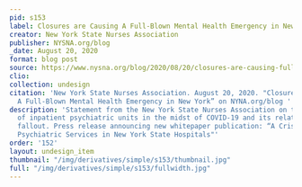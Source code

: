 ```yaml
---
pid: s153
label: Closures are Causing A Full-Blown Mental Health Emergency in New York
creator: New York State Nurses Association
publisher: NYSNA.org/blog
_date: August 20, 2020
format: blog post
source: https://www.nysna.org/blog/2020/08/20/closures-are-causing-full-blown-mental-health-emergency-new-york#.YSWqJbR_bq1
clio:
collection: undesign
citation: 'New York State Nurses Association. August 20, 2020. "Closures are Causing
  A Full-Blown Mental Health Emergency in New York” on NYNA.org/blog '
description: 'Statement from the New York State Nurses Association on the closure
  of inpatient psychiatric units in the midst of COVID-19 and its related economic
  fallout. Press release announcing new whitepaper publication: “A Crisis in Inpatient
  Psychiatric Services in New York State Hospitals"'
order: '152'
layout: undesign_item
thumbnail: "/img/derivatives/simple/s153/thumbnail.jpg"
full: "/img/derivatives/simple/s153/fullwidth.jpg"
---
```

